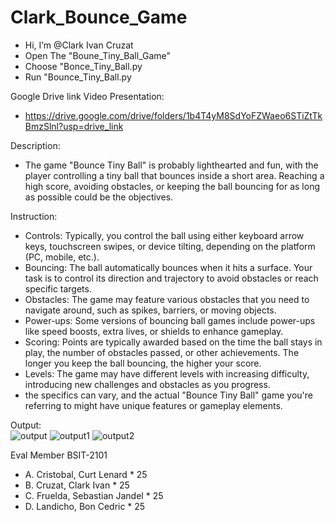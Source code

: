 # Clark_Bounce_Game

- Hi, I’m @Clark Ivan Cruzat
- Open The "Boune_Tiny_Ball_Game"
- Choose "Bonce_Tiny_Ball.py
- Run "Bounce_Tiny_Ball.py

Google Drive link Video Presentation:
- https://drive.google.com/drive/folders/1b4T4yM8SdYoFZWaeo6STiZtTkBmzSlnl?usp=drive_link

Description:
- The game "Bounce Tiny Ball" is probably lighthearted and fun, with the player controlling a tiny ball that bounces inside a short area. Reaching a high score, avoiding obstacles, or keeping the ball bouncing for as long as possible could be the objectives.

Instruction:
- Controls: Typically, you control the ball using either keyboard arrow keys, touchscreen swipes, or device tilting, depending on the platform (PC, mobile, etc.).
- Bouncing: The ball automatically bounces when it hits a surface. Your task is to control its direction and trajectory to avoid obstacles or reach specific targets.
- Obstacles: The game may feature various obstacles that you need to navigate around, such as spikes, barriers, or moving objects.
- Power-ups: Some versions of bouncing ball games include power-ups like speed boosts, extra lives, or shields to enhance gameplay.
- Scoring: Points are typically awarded based on the time the ball stays in play, the number of obstacles passed, or other achievements. The longer you keep the ball bouncing, the higher your score.
- Levels: The game may have different levels with increasing difficulty, introducing new challenges and obstacles as you progress.
- the specifics can vary, and the actual "Bounce Tiny Ball" game you're referring to might have unique features or gameplay elements. 
  

Output:  
![output](https://github.com/ClarkIvanCruzat/Clark_Bounce_Game/assets/153114786/75c47c17-1f32-4eb2-88c1-6c9e030c631d)
![output1](https://github.com/ClarkIvanCruzat/Clark_Bounce_Game/assets/153114786/d2f9cb2c-5e6c-4a65-9095-c9315c5df503)
![output2](https://github.com/ClarkIvanCruzat/Clark_Bounce_Game/assets/153114786/e7fd8ad1-baee-41bc-ac88-e7bb2d8618fa)

Eval Member BSIT-2101
- A. Cristobal, Curt Lenard * 25
- B. Cruzat, Clark Ivan * 25
- C. Fruelda, Sebastian Jandel * 25
- D. Landicho, Bon Cedric * 25

